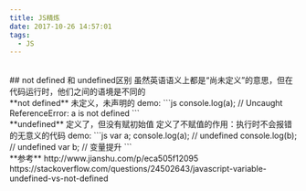 ```yaml
---
title: JS精炼
date: 2017-10-26 14:57:01
tags:
  - JS
---
```


<br />
## not defined 和 undefined区别
虽然英语语义上都是“尚未定义”的意思，但在代码运行时，他们之间的语境是不同的

<!-- more -->

<br />
**not defined**
未定义，未声明的
demo:
```js
console.log(a);   // Uncaught ReferenceError: a is not defined
```

<br />
**undefined**
定义了，但没有赋初始值
定义了不赋值的作用：执行时不会报错的无意义的代码
demo:
```js
var a;
console.log(a);  // undefined
console.log(b);  // undefined
var b;  // 变量提升
```

<br />
**参考**
http://www.jianshu.com/p/eca505f12095
https://stackoverflow.com/questions/24502643/javascript-variable-undefined-vs-not-defined
